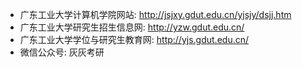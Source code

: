 - 广东工业大学计算机学院网站: http://jsjxy.gdut.edu.cn/yjsjy/dsjj.htm
- 广东工业大学研究生招生信息网: http://yzw.gdut.edu.cn/
- 广东工业大学学位与研究生教育网: http://yjs.gdut.edu.cn/
- 微信公众号: 灰灰考研